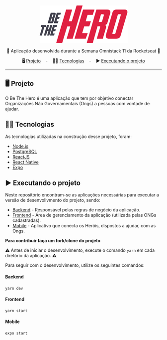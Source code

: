 <p align="center">
  <img src="https://github.com/renanfelipedev/beTheHero/blob/master/docs/assets/logo.png?raw=true" alt="Be The Hero" />
 </p>

<p align="center">
  🚀 Aplicação desenvolvida durante a Semana Omnistack 11 da Rocketseat 🚀
 </p>
 
<p align="center">
   🖥 <a href="#-projeto">Projeto</a> &nbsp;&nbsp; - &nbsp;&nbsp;
  👨‍💻 <a href="#-tecnologias">Tecnologias</a> &nbsp;&nbsp; - &nbsp;&nbsp;
  ▶ <a href="#-executando-o-projeto">Executando o projeto</a>
</p>

***

## 🖥 Projeto

O Be The Hero é uma aplicação que tem por objetivo conectar Organizações Não Governamentais (Ongs) a pessoas com vontade de ajudar.

## 👨‍💻 Tecnologias

As tecnologias utilizadas na construção desse projeto, foram:

- [Node.js](https://nodejs.org/en/)
- [PostgreSQL](https://www.postgresql.org/)
- [ReactJS](https://reactjs.org)
- [React Native](https://reactnative.dev/)
- [Expo](https://expo.io/)

## ▶ Executando o projeto

Neste repositório encontram-se as aplicações necessárias para executar a versão de desenvolivmento do projeto, sendo:

- [Backend](https://github.com/renanfelipedev/beTheHero/tree/master/backend) - Responsável pelas regras de negócio da aplicação.
- [Frontend](https://github.com/renanfelipedev/beTheHero/tree/master/frontend) - Área de gerenciamento da aplicação (utilizada pelas ONGs cadastradas).
- [Mobile](https://github.com/renanfelipedev/beTheHero/tree/master/mobile) - Aplicativo que conecta os Heróis, dispostos a ajudar, com as Ongs.

**Para contribuir faça um fork/clone do projeto**

⚠ Antes de iniciar o desenvolvimento, execute o comando `yarn` em cada diretório da aplicação. ⚠

Para seguir com o desenvolvimento, utilize os seguintes comandos:

#### Backend 

`yarn dev`

#### Frontend 

`yarn start`

#### Mobile 

`expo start`

